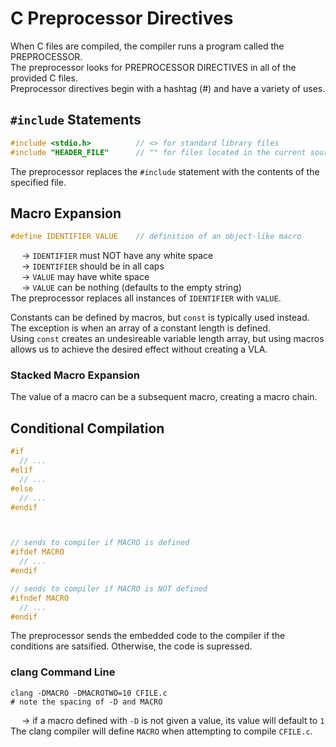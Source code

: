 # C Preprocessor Directives
When C files are compiled, the compiler runs a program called the PREPROCESSOR. <br>
The preprocessor looks for PREPROCESSOR DIRECTIVES in all of the provided C files. <br>
Preprocessor directives begin with a hashtag (#) and have a variety of uses. 

## `#include` Statements
```C
#include <stdio.h>          // <> for standard library files
#include "HEADER_FILE"      // "" for files located in the current source file directory

```
The preprocessor replaces the `#include` statement with the contents of the specified file. 

## Macro Expansion
```C
#define IDENTIFIER VALUE    // definition of an object-like macro

```
&emsp; → `IDENTIFIER` must NOT have any white space <br>
&emsp; → `IDENTIFIER` should be in all caps <br>
&emsp; → `VALUE` may have white space <br>
&emsp; → `VALUE` can be nothing (defaults to the empty string) <br>
The preprocessor replaces all instances of `IDENTIFIER` with `VALUE`. <br>

Constants can be defined by macros, but `const` is typically used instead. <br>
The exception is when an array of a constant length is defined. <br>
Using `const` creates an undesireable variable length array, but using macros allows us to achieve the desired effect without creating a VLA. 

### Stacked Macro Expansion
The value of a macro can be a subsequent macro, creating a macro chain. 

## Conditional Compilation
```C
#if
  // ...
#elif
  // ...
#else
  // ...
#endif



// sends to compiler if MACRO is defined
#ifdef MACRO
  // ...
#endif

// sends to compiler if MACRO is NOT defined
#ifndef MACRO
  // ...
#endif

```
The preprocessor sends the embedded code to the compiler if the conditions are satsified. Otherwise, the code is supressed. 

### clang Command Line
```shell
clang -DMACRO -DMACROTWO=10 CFILE.c
# note the spacing of -D and MACRO

```
&emsp; → if a macro defined with `-D` is not given a value, its value will default to `1` <br>
The clang compiler will define `MACRO` when attempting to compile `CFILE.c`.

